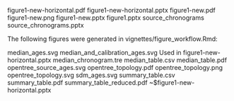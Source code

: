 figure1-new-horizontal.pdf
figure1-new-horizontal.pptx
figure1-new.pdf
figure1-new.png
figure1-new.pptx
figure1.pptx
source_chronograms
source_chronograms.pptx

The following figures were generated in vignettes/figure_workflow.Rmd:

median_ages.svg
median_and_calibration_ages.svg   Used in figure1-new-horizontal.pptx
median_chronogram.tre
median_table.csv
median_table.pdf
opentree_source_ages.svg
opentree_topology.pdf
opentree_topology.png
opentree_topology.svg
sdm_ages.svg
summary_table.csv
summary_table.pdf
summary_table_reduced.pdf
~$figure1-new-horizontal.pptx
